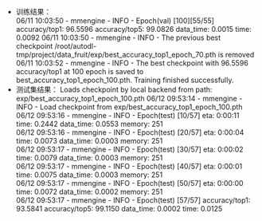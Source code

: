 - 训练结果：  
06/11 10:03:50 - mmengine - INFO - Epoch(val) [100][55/55]    accuracy/top1: 96.5596  accuracy/top5: 99.0826  data_time: 0.0015  time: 0.0092
06/11 10:03:50 - mmengine - INFO - The previous best checkpoint /root/autodl-tmp/project/data_fruit/exp/best_accuracy_top1_epoch_70.pth is removed
06/11 10:03:52 - mmengine - INFO - The best checkpoint with 96.5596 accuracy/top1 at 100 epoch is saved to best_accuracy_top1_epoch_100.pth.
Training finished successfully. 
- 测试集结果：
Loads checkpoint by local backend from path: exp/best_accuracy_top1_epoch_100.pth
06/12 09:53:14 - mmengine - INFO - Load checkpoint from exp/best_accuracy_top1_epoch_100.pth
06/12 09:53:16 - mmengine - INFO - Epoch(test) [10/57]    eta: 0:00:11  time: 0.2442  data_time: 0.0553  memory: 251  
06/12 09:53:16 - mmengine - INFO - Epoch(test) [20/57]    eta: 0:00:04  time: 0.0073  data_time: 0.0003  memory: 251  
06/12 09:53:17 - mmengine - INFO - Epoch(test) [30/57]    eta: 0:00:02  time: 0.0079  data_time: 0.0003  memory: 251  
06/12 09:53:17 - mmengine - INFO - Epoch(test) [40/57]    eta: 0:00:01  time: 0.0075  data_time: 0.0003  memory: 251  
06/12 09:53:17 - mmengine - INFO - Epoch(test) [50/57]    eta: 0:00:00  time: 0.0072  data_time: 0.0002  memory: 251  
06/12 09:53:17 - mmengine - INFO - Epoch(test) [57/57]  accuracy/top1: 93.5841  accuracy/top5: 99.1150  data_time: 0.0002  time: 0.0125
